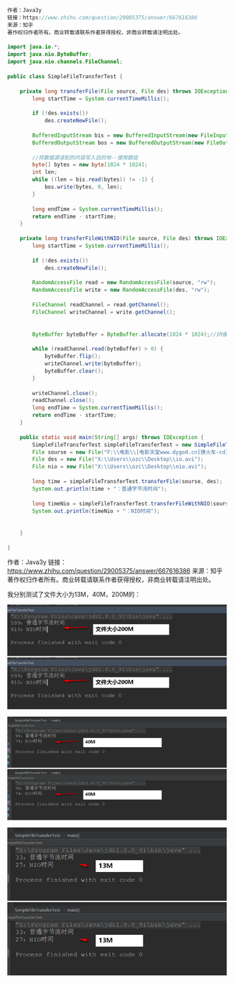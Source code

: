 

```java
作者：Java3y
链接：https://www.zhihu.com/question/29005375/answer/667616386
来源：知乎
著作权归作者所有。商业转载请联系作者获得授权，非商业转载请注明出处。

import java.io.*;
import java.nio.ByteBuffer;
import java.nio.channels.FileChannel;

public class SimpleFileTransferTest {

    private long transferFile(File source, File des) throws IOException {
        long startTime = System.currentTimeMillis();

        if (!des.exists())
            des.createNewFile();

        BufferedInputStream bis = new BufferedInputStream(new FileInputStream(source));
        BufferedOutputStream bos = new BufferedOutputStream(new FileOutputStream(des));

        //将数据源读到的内容写入目的地--使用数组
        byte[] bytes = new byte[1024 * 1024];
        int len;
        while ((len = bis.read(bytes)) != -1) {
            bos.write(bytes, 0, len);
        }

        long endTime = System.currentTimeMillis();
        return endTime - startTime;
    }

    private long transferFileWithNIO(File source, File des) throws IOException {
        long startTime = System.currentTimeMillis();

        if (!des.exists())
            des.createNewFile();

        RandomAccessFile read = new RandomAccessFile(source, "rw");
        RandomAccessFile write = new RandomAccessFile(des, "rw");

        FileChannel readChannel = read.getChannel();
        FileChannel writeChannel = write.getChannel();


        ByteBuffer byteBuffer = ByteBuffer.allocate(1024 * 1024);//1M缓冲区

        while (readChannel.read(byteBuffer) > 0) {
            byteBuffer.flip();
            writeChannel.write(byteBuffer);
            byteBuffer.clear();
        }

        writeChannel.close();
        readChannel.close();
        long endTime = System.currentTimeMillis();
        return endTime - startTime;
    }

    public static void main(String[] args) throws IOException {
        SimpleFileTransferTest simpleFileTransferTest = new SimpleFileTransferTest();
        File sourse = new File("F:\\电影\\[电影天堂www.dygod.cn]猜火车-cd1.rmvb");
        File des = new File("X:\\Users\\ozc\\Desktop\\io.avi");
        File nio = new File("X:\\Users\\ozc\\Desktop\\nio.avi");

        long time = simpleFileTransferTest.transferFile(sourse, des);
        System.out.println(time + "：普通字节流时间");

        long timeNio = simpleFileTransferTest.transferFileWithNIO(sourse, nio);
        System.out.println(timeNio + "：NIO时间");


    }

}
```

作者：Java3y
链接：https://www.zhihu.com/question/29005375/answer/667616386
来源：知乎
著作权归作者所有。商业转载请联系作者获得授权，非商业转载请注明出处。



我分别测试了文件大小为13M，40M，200M的：



![img](../../../../图片保存\v2-102b00913a607b0c14ec5364a4eceec2_720w.jpg)![img](../../../../图片保存\v2-102b00913a607b0c14ec5364a4eceec2_720w.jpg)





![img](../../../../图片保存\v2-ec40d579decde3f9a655aacddbbdf0e5_720w.jpg)![img](../../../../图片保存\v2-ec40d579decde3f9a655aacddbbdf0e5_720w.jpg)

![img](../../../../图片保存\v2-44f892b938c070fd4e6b88c1e419309f_720w.jpg)![img](../../../../图片保存\v2-44f892b938c070fd4e6b88c1e419309f_720w.jpg)